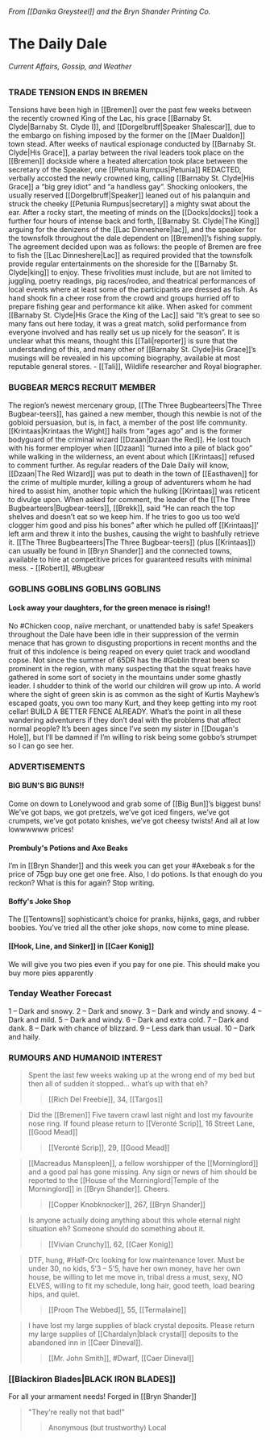 ###### From [[Danika Greysteel]] and the Bryn Shander Printing Co. 
# The Daily Dale
###### Current Affairs, Gossip, and Weather

### TRADE TENSION ENDS IN BREMEN
Tensions have been high in [[Bremen]] over the past few weeks between the recently crowned King of the Lac, his grace [[Barnaby St. Clyde|Barnaby St. Clyde I]], and [[Dorgelbruff|Speaker Shalescar]], due to the embargo on fishing imposed by the former on the [[Maer Dualdon]] town stead. After weeks of nautical espionage conducted by [[Barnaby St. Clyde|His Grace]], a parlay between the rival leaders took place on the [[Bremen]] dockside where a heated altercation took place between the secretary of the Speaker, one [[Petunia Rumpus|Petunia]] REDACTED, verbally accosted the newly crowned king, calling [[Barnaby St. Clyde|His Grace]] a “big grey idiot” and “a handless gay”. Shocking onlookers, the usually reserved [[Dorgelbruff|Speaker]] leaned out of his palanquin and struck the cheeky [[Petunia Rumpus|secretary]] a mighty swat about the ear. After a rocky start, the meeting of minds on the [[Docks|docks]] took a further four hours of intense back and forth, [[Barnaby St. Clyde|The King]] arguing for the denizens of the [[Lac Dinneshere|lac]], and the speaker for the townsfolk throughout the dale dependent on [[Bremen]]’s fishing supply. The agreement decided upon was as follows: the people of Bremen are free to fish the [[Lac Dinneshere|Lac]] as required provided that the townsfolk provide regular entertainments on the shoreside for the [[Barnaby St. Clyde|king]] to enjoy. These frivolities must include, but are not limited to juggling, poetry readings, pig races/rodeo, and theatrical performances of local events where at least some of the participants are dressed as fish. As hand shook fin a cheer rose from the crowd and groups hurried off to prepare fishing gear and performance kit alike. When asked for comment [[Barnaby St. Clyde|His Grace the King of the Lac]] said “It’s great to see so many fans out here today, it was a great match, solid performance from everyone involved and has really set us up nicely for the season”. It is unclear what this means, thought this [[Tali|reporter]] is sure that the understanding of this, and many other of [[Barnaby St. Clyde|His Grace]]’s musings will be revealed in his upcoming biography, available at most reputable general stores. - [[Tali]], Wildlife researcher and Royal biographer.

### BUGBEAR MERCS RECRUIT MEMBER
The region’s newest mercenary group, [[The Three Bugbearteers|The Three Bugbear-teers]], has gained a new member, though this newbie is not of the gobloid persuasion, but is, in fact, a member of the post life community. [[Krintaas|Krintaas the Wight]] hails from “ages ago” and is the former bodyguard of the criminal wizard [[Dzaan|Dzaan the Red]]. He lost touch with his former employer when [[Dzaan]] “turned into a pile of black goo” while walking in the wilderness, an event about which [[Krintaas]] refused to comment further. As regular readers of the Dale Daily will know, [[Dzaan|The Red Wizard]] was put to death in the town of [[Easthaven]] for the crime of multiple murder, killing a group of adventurers whom he had hired to assist him, another topic which the hulking [[Krintaas]] was reticent to divulge upon. When asked for comment, the leader of the [[The Three Bugbearteers|Bugbear-teers]], [[Brekk]], said “He can reach the top shelves and doesn’t eat so we keep him. If he tries to goo us too we’d clogger him good and piss his bones” after which he pulled off [[Krintaas]]’ left arm and threw it into the bushes, causing the wight to bashfully retrieve it. [[The Three Bugbearteers|The Three Bugbear-teers]] (plus [[Krintaas]]) can usually be found in [[Bryn Shander]] and the connected towns, available to hire at competitive prices for guaranteed results with minimal mess. - [[Robert]], #Bugbear

### GOBLINS GOBLINS GOBLINS GOBLINS
#### Lock away your daughters, for the green menace is rising!!
No #Chicken coop, naïve merchant, or unattended baby is safe! Speakers throughout the Dale have been idle in their suppression of the vermin menace that has grown to disgusting proportions in recent months and the fruit of this indolence is being reaped on every quiet track and woodland copse. Not since the summer of 65DR has the #Goblin threat been so prominent in the region, with many suspecting that the squat freaks have gathered in some sort of society in the mountains under some ghastly leader. I shudder to think of the world our children will grow up into. A world where the sight of green skin is as common as the sight of Kurtis Mayhew’s escaped goats, you own too many Kurt, and they keep getting into my root cellar! BUILD A BETTER FENCE ALREADY. What’s the point in all these wandering adventurers if they don’t deal with the problems that affect normal people? It’s been ages since I’ve seen my sister in [[Dougan's Hole]], but I’ll be damned if I’m willing to risk being some gobbo’s strumpet so I can go see her.

### ADVERTISEMENTS

#### BIG BUN'S BIG BUNS!!
Come on down to Lonelywood and grab some of [[Big Bun]]’s biggest buns! We’ve got baps, we got pretzels, we’ve got iced fingers, we’ve got crumpets, we’ve got potato knishes, we’ve got cheesy twists! And all at low lowwwwww prices!

#### Prombuly's Potions and Axe Beaks
I’m in [[Bryn Shander]] and this week you can get your #Axebeak s for the price of 75gp buy one get one free. Also, I do potions. Is that enough do you reckon? What is this for again? Stop writing.

#### Boffy's Joke Shop
The [[Tentowns]] sophisticant’s choice for pranks, hijinks, gags, and rubber boobies. You’ve tried all the other joke shops, now come to mine please.

#### [[Hook, Line, and Sinker]] in [[Caer Konig]]
We will give you two pies even if you pay for one pie. This should make you buy more pies apparently

### Tenday Weather Forecast
1  – Dark and snowy.
2  – Dark and snowy.
3  – Dark and windy and snowy.
4  – Dark and mild.
5  – Dark and windy.
6  – Dark and extra cold.
7  – Dark and dank. 
8  – Dark with chance of blizzard. 
9  – Less dark than usual. 
10 – Dark and haily.

### RUMOURS AND HUMANOID INTEREST

>Spent the last few weeks waking up at the wrong end of my bed but then all of sudden it stopped… what’s up with that eh? 
>> [[Rich Del Freebie]], 34, [[Targos]]

> Did the [[Bremen]] Five tavern crawl last night and lost my favourite nose ring. If found please return to [[Veronté Scrip]], 16 Street Lane, [[Good Mead]] 
>> [[Veronté Scrip]], 29, [[Good Mead]]

>[[Macreadus Manspleen]], a fellow worshipper of the [[Morninglord]] and a good pal has gone missing. Any sign or news of him should be reported to the [[House of the Morninglord|Temple of the Morninglord]] in [[Bryn Shander]]. Cheers. 
>> [[Copper Knobknocker]], 267, [[Bryn Shander]]

>Is anyone actually doing anything about this whole eternal night situation eh? Someone should do something about it.
>> [[Vivian Crunchy]], 62, [[Caer Konig]]

>DTF, hung, #Half-Orc looking for low maintenance lover. Must be under 30, no kids, 5’3 – 5’5, have her own money, have her own house, be willing to let me move in, tribal dress a must, sexy, NO ELVES, willing to fit my schedule, long hair, good teeth, load bearing hips, and quiet. 
>> [[Proon The Webbed]], 55, [[Termalaine]]

>I have lost my large supplies of black crystal deposits. Please return my large supplies of [[Chardalyn|black crystal]] deposits to the abandoned inn in [[Caer Dineval]]. 
>> [[Mr. John Smith]], #Dwarf, [[Caer Dineval]]


### [[Blackiron Blades|BLACK IRON BLADES]]
For all your armament needs!
Forged in [[Bryn Shander]]
> "They're really not that bad!"
>> Anonymous (but trustworthy) Local